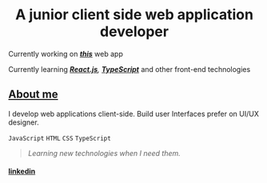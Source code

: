 <h1 align="center">A junior client side web application developer</h1>

Currently working on __*[this](https://loversid-client-side.vercel.app/)*__ web app

Currently learning *__[React.js](https://reactjs.org/)__, __[TypeScript](https://www.typescriptlang.org/)__* and other front-end technologies

## __[About me]()__
I develop web applications client-side. Build user Interfaces prefer on UI/UX designer.

`JavaScript` `HTML` `CSS` `TypeScript`

> *Learning new technologies when I need them.*

#### [linkedin](https://www.linkedin.com/in/md-abdullah-9121b5228/)
